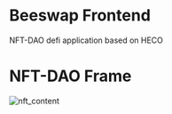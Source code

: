 # Beeswap Frontend

NFT-DAO defi application based on HECO

# NFT-DAO Frame
![nft_content](https://user-images.githubusercontent.com/33234035/125451459-97d97732-f0e1-4d14-9d1a-74b068df9984.png)
